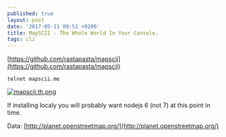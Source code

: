 ```yaml
---
published: true
layout: post
date: '2017-05-11 09:51 +0200'
title: MapSCII - The Whole World In Your Console.
tags: cli
---
```

[https://github.com/rastapasta/mapscii](https://github.com/rastapasta/mapscii)

    telnet mapscii.me
    
[![mapscii.th.png](//cdn.scrot.moe/images/2017/05/11/mapscii.th.png)](//cdn.scrot.moe/images/2017/05/11/mapscii.png)

If installing localy you will probably want nodejs 6 (not 7) at this point in time.

Data: [http://planet.openstreetmap.org/](http://planet.openstreetmap.org/)
